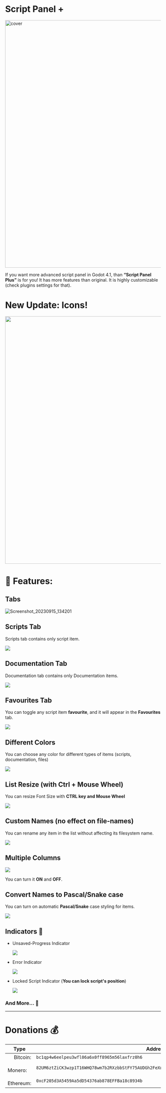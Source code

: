 # Script Panel +

<img width="800" alt="cover" src="addons/script_panel_plus/assets/promo.png">

If you want more advanced script panel in Godot 4.1, than **“Script Panel Plus”** is for you! It has more features than original. It is highly customizable (check plugins settings for that).

# New Update: Icons!

<img width="800" src="addons/script_panel_plus/assets/update.png"/>


# 💼 Features:

## Tabs

![Screenshot_20230915_134201](https://github.com/Loregret/script-panel-plus/assets/31369647/24fbd19c-d02f-42be-a625-614cade13722)

## Scripts Tab

Scripts tab contains only script item.

<img src="addons/script_panel_plus/assets/screenshots/scripts-tab.png"/>

## Documentation Tab

Documentation tab contains only Documentation items.

<img src="addons/script_panel_plus/assets/screenshots/docs-tab.png"/>

## Favourites Tab

You can toggle any script item **favourite**, and it will appear in the **Favourites** tab. 

<img src="addons/script_panel_plus/assets/screenshots/favs-tab.png"/>

## Different Colors

You can choose any color for different types of items (scripts, documentation, files)

<img src="addons/script_panel_plus/assets/screenshots/script-colors.png"/>

## List Resize (**with Ctrl + Mouse Wheel**)

You can resize Font Size with **CTRL key and Mouse Wheel**

<img src="addons/script_panel_plus/assets/screenshots/resize.png"/>

## Custom Names (**no effect on file-names**)

You can rename any item in the list without affecting its filesystem name.

<img src="addons/script_panel_plus/assets/screenshots/custom-name.png"/>

## Multiple Columns

<img src="addons/script_panel_plus/assets/screenshots/multiple-columns.png"/>

You can turn it **ON** and **OFF**.

## Convert Names to **Pascal/Snake** case

You can turn on automatic **Pascal/Snake** case styling for items.

<img src="addons/script_panel_plus/assets/screenshots/pascal-case.png"/>

## Indicators 🔔

- Unsaved-Progress Indicator
  
  <img src="addons/script_panel_plus/assets/screenshots/indicator1.png"/>

- Error Indicator
  
  <img src="addons/script_panel_plus/assets/screenshots/indicator2.png"/>

- Locked Script Indicator (**You can lock script's position**)
  
  <img src="addons/script_panel_plus/assets/screenshots/indicator3.png"/>

### And More... 🧮

---

# Donations 💰

| Type                                                                           | Address                                                                                           |
| ------------------------------------------------------------------------------ | ------------------------------------------------------------------------------------------------- |
| <img width="16" src="addons/script_panel_plus/assets/misc/btc.png"/> Bitcoin:  | `bc1qp4w6eelpeu3wfl06a6x0ff8965m56laxfrz0h6`                                                      |
| <img width="16" src="addons/script_panel_plus/assets/misc/xmr.png"/> Monero:   | `82UM6ztZiCK3wzp1T16WHQ78wm7b2RXzbbStFY75AUDGh2FeXnV5BVMdmQgeL4EyWEaQHVpF6gR244RPGkjsg2hk9dnSQiN` |
| <img width="16" src="addons/script_panel_plus/assets/misc/eth.png"/> Ethereum: | `0xcF205d3A5459Aa5dD54376ab878EFFBa18c8934b`                                                      |
